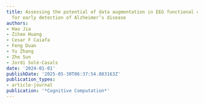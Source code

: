 ```yaml
---
title: Assessing the potential of data augmentation in EEG functional connectivity
  for early detection of Alzheimer’s disease
authors:
- Hao Jia
- Zihao Huang
- Cesar F Caiafa
- Feng Duan
- Yu Zhang
- Zhe Sun
- Jordi Solé-Casals
date: '2024-01-01'
publishDate: '2025-05-30T06:37:54.803163Z'
publication_types:
- article-journal
publication: '*Cognitive Computation*'
---
```

